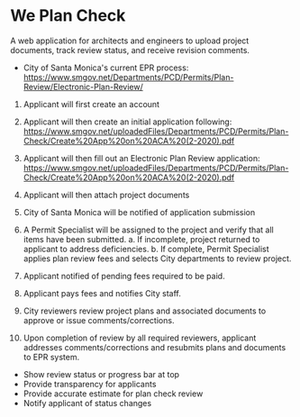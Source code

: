 # We Plan Check

A web application for architects and engineers to upload project documents, track review status, and receive revision comments.

- City of Santa Monica's current EPR process: https://www.smgov.net/Departments/PCD/Permits/Plan-Review/Electronic-Plan-Review/

1. Applicant will first create an account

2. Applicant will then create an initial application following: https://www.smgov.net/uploadedFiles/Departments/PCD/Permits/Plan-Check/Create%20App%20on%20ACA%20(2-2020).pdf

3. Applicant will then fill out an Electronic Plan Review application: https://www.smgov.net/uploadedFiles/Departments/PCD/Permits/Plan-Check/Create%20App%20on%20ACA%20(2-2020).pdf

4. Applicant will then attach project documents

5. City of Santa Monica will be notified of application submission

6. A Permit Specialist will be assigned to the project and verify that all items have been submitted.
   a. If incomplete, project returned to applicant to address deficiencies.
   b. If complete, Permit Specialist applies plan review fees and selects City departments to review project.

7. Applicant notified of pending fees required to be paid.

8. Applicant pays fees and notifies City staff.

9. City reviewers review project plans and associated documents to approve or issue comments/corrections.

10. Upon completion of review by all required reviewers, applicant addresses comments/corrections and resubmits plans and
    documents to EPR system.

- Show review status or progress bar at top
- Provide transparency for applicants
- Provide accurate estimate for plan check review
- Notify applicant of status changes
